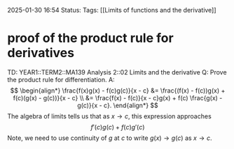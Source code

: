 2025-01-30 16:54
Status: 
Tags: [[Limits of functions and the derivative]]
# proof of the product rule for derivatives

TD: YEAR1::TERM2::MA139 Analysis 2::02 Limits and the derivative
Q: Prove the product rule for differentiation.
A: $$
\begin{align*}
\frac{f(x)g(x) - f(c)g(c)}{x - c} &= \frac{(f(x) - f(c))g(x) + f(c)(g(x) - g(c))}{x - c} \\
&= \frac{f(x) - f(c)}{x - c}g(x) + f(c) \frac{g(x) - g(c)}{x - c}.
\end{align*}
$$The algebra of limits tells us that as $x \to c$, this expression approaches
$$
f'(c)g(c) + f(c)g'(c)
$$
Note, we need to use continuity of $g$ at $c$ to write $g(x)\to g(c)$ as $x \to c$.
<!--ID: 1738256549670-->
